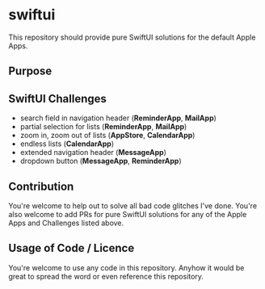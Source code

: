 # swiftui

This repository should provide pure SwiftUI solutions for the default Apple Apps.

## Purpose


## SwiftUI Challenges

* search field in navigation header (**ReminderApp**, **MailApp**)
* partial selection for lists (**ReminderApp**, **MailApp**)
* zoom in, zoom out of lists (**AppStore**, **CalendarApp**)
* endless lists (**CalendarApp**)
* extended navigation header (**MessageApp**)
* dropdown button (**MessageApp**, **ReminderApp**)

## Contribution

You're welcome to help out to solve all bad code glitches I've done. You're also welcome to add PRs for pure SwiftUI solutions for any of the Apple Apps and Challenges listed above.

## Usage of Code / Licence

You're welcome to use any code in this repository. Anyhow it would be great to spread the word or even reference this repository.
